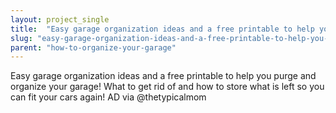 ```yaml
---
layout: project_single
title:  "Easy garage organization ideas and a free printable to help you purge and organize your garage! What to get rid of and how to store what is left so you can fit your cars again! AD via @thetypicalmom"
slug: "easy-garage-organization-ideas-and-a-free-printable-to-help-you-purge-and-organize-your"
parent: "how-to-organize-your-garage"
---
```

Easy garage organization ideas and a free printable to help you purge and organize your garage! What to get rid of and how to store what is left so you can fit your cars again! AD via @thetypicalmom